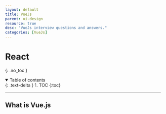 ```yaml
---
layout: default
title: VueJs
parent: ui-design
resource: true
desc: "VueJs interview questions and answers."
categories: [VueJs]
---
```


# React
{: .no_toc }

<details open markdown="block">
  <summary>
    Table of contents
  </summary>
  {: .text-delta }
1. TOC
{:toc}
</details>

---

## What is Vue.js

